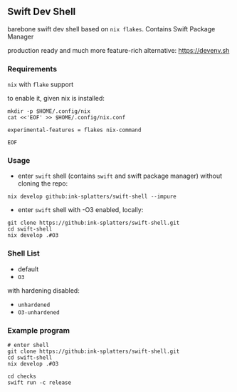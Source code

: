 ## Swift Dev Shell

barebone swift dev shell based on `nix flakes`. Contains Swift Package Manager


production ready and much more feature-rich alternative: https://devenv.sh

### Requirements

`nix` with `flake` support

to enable it, given nix is installed:

```shell
mkdir -p $HOME/.config/nix
cat <<'EOF' >> $HOME/.config/nix.conf

experimental-features = flakes nix-command

EOF
```

### Usage

- enter `swift` shell (contains `swift` and swift package manager) without cloning the repo:

```shell
nix develop github:ink-splatters/swift-shell --impure
```

- enter `swift` shell with -O3 enabled, locally:

```shell
git clone https://github:ink-splatters/swift-shell.git
cd swift-shell
nix develop .#O3
```

### Shell List

- default
- `O3`

with hardening disabled:

- `unhardened`
- `O3-unhardened`


### Example program

```shell
# enter shell
git clone https://github:ink-splatters/swift-shell.git
cd swift-shell
nix develop .#O3

cd checks
swift run -c release
```

